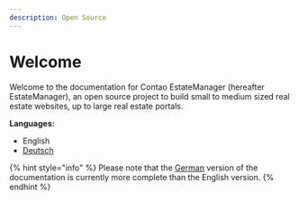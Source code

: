 ```yaml
---
description: Open Source
---
```


# Welcome

Welcome to the documentation for Contao EstateManager \(hereafter EstateManager\), an open source project to build small to medium sized real estate websites, up to large real estate portals.

**Languages:**

* English
* [Deutsch](https://docs.contao-estatemanager.com/v/deutsch/)

{% hint style="info" %}
Please note that the [German](https://docs.contao-estatemanager.com/v/deutsch/) version of the documentation is currently more complete than the English version.
{% endhint %}



